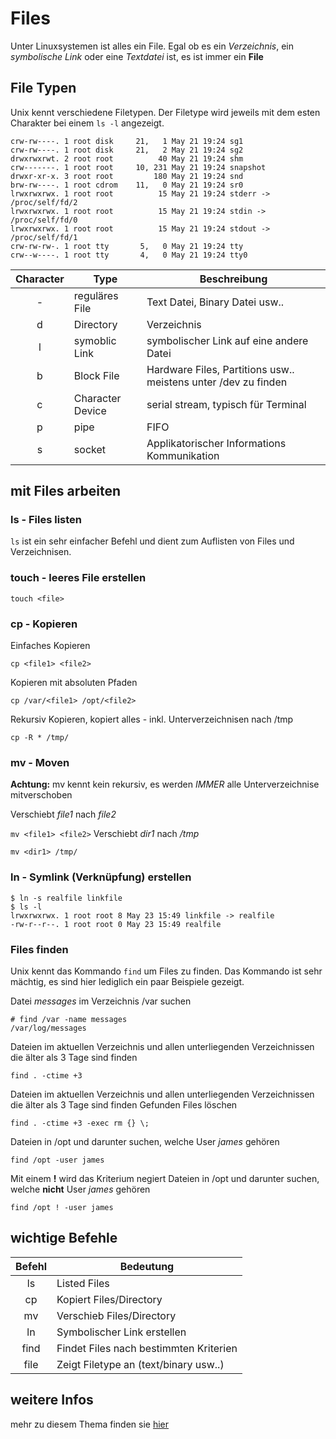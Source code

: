 [1]: https://www.tuxcademy.org/download/de/lxk1/lxk1-de-manual.pdf#chapter.107
# Files

Unter Linuxsystemen ist alles ein File. Egal ob es ein *Verzeichnis*, ein *symbolische Link*
oder eine *Textdatei* ist, es ist immer ein **File**

## File Typen

Unix kennt verschiedene Filetypen. Der Filetype wird jeweils mit dem esten Charakter bei einem `ls -l` angezeigt.

```
crw-rw----. 1 root disk     21,   1 May 21 19:24 sg1
crw-rw----. 1 root disk     21,   2 May 21 19:24 sg2
drwxrwxrwt. 2 root root          40 May 21 19:24 shm
crw-------. 1 root root     10, 231 May 21 19:24 snapshot
drwxr-xr-x. 3 root root         180 May 21 19:24 snd
brw-rw----. 1 root cdrom    11,   0 May 21 19:24 sr0
lrwxrwxrwx. 1 root root          15 May 21 19:24 stderr -> /proc/self/fd/2
lrwxrwxrwx. 1 root root          15 May 21 19:24 stdin -> /proc/self/fd/0
lrwxrwxrwx. 1 root root          15 May 21 19:24 stdout -> /proc/self/fd/1
crw-rw-rw-. 1 root tty       5,   0 May 21 19:24 tty
crw--w----. 1 root tty       4,   0 May 21 19:24 tty0
```

|Character|Type|Beschreibung|
|:--:|--|--|
|-|reguläres File| Text Datei, Binary Datei usw..|
|d|Directory|Verzeichnis|
|l|symoblic Link|symbolischer Link auf eine andere Datei|
|b|Block File| Hardware Files, Partitions usw.. meistens unter /dev zu finden|
|c|Character Device|serial stream, typisch für Terminal |
|p|pipe|FIFO|
|s|socket|Applikatorischer Informations Kommunikation|

## mit Files arbeiten

### ls - Files listen

`ls` ist ein sehr einfacher Befehl und dient zum Auflisten von Files und Verzeichnisen.

### touch - leeres File erstellen

`touch <file>`

### cp - Kopieren
Einfaches Kopieren

`cp <file1> <file2>`

Kopieren mit absoluten Pfaden

`cp /var/<file1> /opt/<file2>`

Rekursiv Kopieren, kopiert alles - inkl. Unterverzeichnisen nach /tmp

`cp -R * /tmp/`

### mv - Moven

**Achtung:** mv kennt kein rekursiv, es werden *IMMER* alle Unterverzeichnise mitverschoben

Verschiebt *file1* nach *file2*

 `mv <file1> <file2>`
Verschiebt *dir1* nach */tmp*

`mv <dir1> /tmp/`

### ln - Symlink (Verknüpfung) erstellen

```
$ ln -s realfile linkfile
$ ls -l
lrwxrwxrwx. 1 root root 8 May 23 15:49 linkfile -> realfile
-rw-r--r--. 1 root root 0 May 23 15:49 realfile
```

### Files finden

Unix kennt das Kommando `find` um Files zu finden. Das Kommando ist sehr mächtig, es sind
hier lediglich ein paar Beispiele gezeigt.


Datei *messages* im Verzeichnis /var suchen
```
# find /var -name messages
/var/log/messages
```

Dateien im aktuellen Verzeichnis und allen unterliegenden Verzeichnissen die älter als 3 Tage sind finden

`find . -ctime +3`

Dateien im aktuellen Verzeichnis und allen unterliegenden Verzeichnissen die älter als 3 Tage sind finden
Gefunden Files löschen

`find . -ctime +3 -exec rm {} \;`

Dateien in /opt und darunter suchen, welche User *james* gehören

`find /opt -user james`

Mit einem **!** wird das Kriterium negiert
Dateien in /opt und darunter suchen, welche **nicht** User *james* gehören

`find /opt ! -user james`



## wichtige Befehle
|Befehl | Bedeutung|
|:--:|--|
|ls|Listed Files|
|cp|Kopiert Files/Directory|
|mv|Verschieb Files/Directory|
|ln|Symbolischer Link erstellen|
|find|Findet Files nach bestimmten Kriterien|
|file|Zeigt Filetype an (text/binary usw..)|

## weitere Infos
mehr zu diesem Thema finden sie [hier][1]
